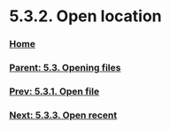 # 5.3.2. Open location

### [Home](./00-home.md)
### [Parent: 5.3. Opening files](./05-03-00-opening-files.md)
### [Prev: 5.3.1. Open file](./05-03-01-open-file.md)
### [Next: 5.3.3. Open recent](./05-03-03-open-recent.md)
